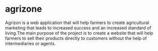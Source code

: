 # agrizone
Agrizon is a web application that
will help farmers to create agricultural marketing that
leads to increased success and an increased standard
of living.The main purpose of the project is to create
a website that will help farmers to sell their products
directly to customers without the help of
intermediaries or agents.
